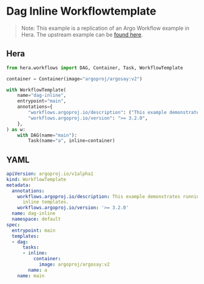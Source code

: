 # Dag Inline Workflowtemplate

> Note: This example is a replication of an Argo Workflow example in Hera. The upstream example can be [found here](https://github.com/argoproj/argo-workflows/blob/master/examples/dag-inline-workflowtemplate.yaml).



## Hera

```python
from hera.workflows import DAG, Container, Task, WorkflowTemplate

container = Container(image="argoproj/argosay:v2")

with WorkflowTemplate(
    name="dag-inline",
    entrypoint="main",
    annotations={
        "workflows.argoproj.io/description": ("This example demonstrates running a DAG with inline templates."),
        "workflows.argoproj.io/version": ">= 3.2.0",
    },
) as w:
    with DAG(name="main"):
        Task(name="a", inline=container)
```

## YAML

```yaml
apiVersion: argoproj.io/v1alpha1
kind: WorkflowTemplate
metadata:
  annotations:
    workflows.argoproj.io/description: This example demonstrates running a DAG with
      inline templates.
    workflows.argoproj.io/version: '>= 3.2.0'
  name: dag-inline
  namespace: default
spec:
  entrypoint: main
  templates:
  - dag:
      tasks:
      - inline:
          container:
            image: argoproj/argosay:v2
        name: a
    name: main
```
